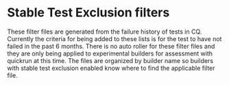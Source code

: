 # Stable Test Exclusion filters

These filter files are generated from the failure history of tests in CQ.
Currently the criteria for being added to these lists is for the test to have
not failed in the past 6 months. There is no auto roller for these filter files
and they are only being applied to experimental builders for assessment with
quickrun at this time. The files are organized by builder name so builders with
stable test exclusion enabled know where to find the applicable filter file.